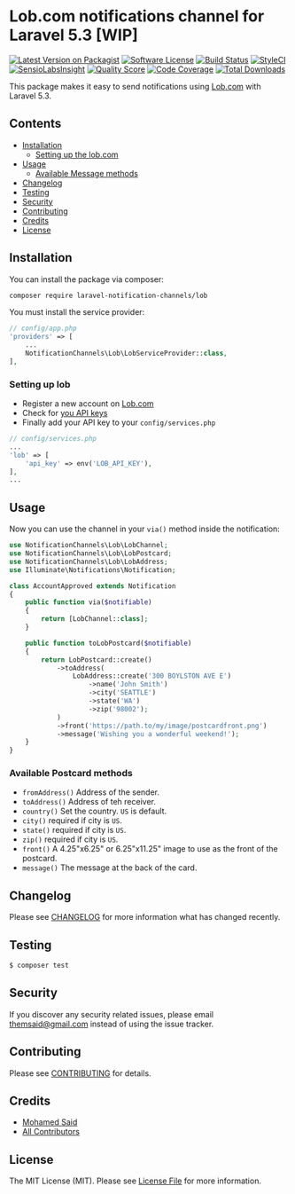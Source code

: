 # Lob.com notifications channel for Laravel 5.3 [WIP]

[![Latest Version on Packagist](https://img.shields.io/packagist/v/laravel-notification-channels/lob.svg?style=flat-square)](https://packagist.org/packages/laravel-notification-channels/lob)
[![Software License](https://img.shields.io/badge/license-MIT-brightgreen.svg?style=flat-square)](LICENSE.md)
[![Build Status](https://img.shields.io/travis/laravel-notification-channels/lob/master.svg?style=flat-square)](https://travis-ci.org/laravel-notification-channels/lob)
[![StyleCI](https://styleci.io/repos/65659860/shield)](https://styleci.io/repos/65659860)
[![SensioLabsInsight](https://img.shields.io/sensiolabs/i/d6b5e386-7830-4623-afd4-2ee6a6eb65a1.svg?style=flat-square)](https://insight.sensiolabs.com/projects/d6b5e386-7830-4623-afd4-2ee6a6eb65a1)
[![Quality Score](https://img.shields.io/scrutinizer/g/laravel-notification-channels/lob.svg?style=flat-square)](https://scrutinizer-ci.com/g/laravel-notification-channels/lob)
[![Code Coverage](https://img.shields.io/scrutinizer/coverage/g/laravel-notification-channels/lob/master.svg?style=flat-square)](https://scrutinizer-ci.com/g/laravel-notification-channels/lob/?branch=master)
[![Total Downloads](https://img.shields.io/packagist/dt/laravel-notification-channels/lob.svg?style=flat-square)](https://packagist.org/packages/laravel-notification-channels/lob)


This package makes it easy to send notifications using [Lob.com](https://lob.com/) with Laravel 5.3.

## Contents

- [Installation](#installation)
	- [Setting up the lob.com](#setting-up-lob)
- [Usage](#usage)
	- [Available Message methods](#available-message-methods)
- [Changelog](#changelog)
- [Testing](#testing)
- [Security](#security)
- [Contributing](#contributing)
- [Credits](#credits)
- [License](#license)


## Installation

You can install the package via composer:

``` bash
composer require laravel-notification-channels/lob
```

You must install the service provider:

```php
// config/app.php
'providers' => [
    ...
    NotificationChannels\Lob\LobServiceProvider::class,
],
```

### Setting up lob

- Register a new account on [Lob.com](https://lob.com)
- Check for [you API keys](https://dashboard.lob.com/#/settings/keys)
- Finally add your API key to your `config/services.php`

```php
// config/services.php
...
'lob' => [
    'api_key' => env('LOB_API_KEY'),
],
...
```

## Usage

Now you can use the channel in your `via()` method inside the notification:

```php
use NotificationChannels\Lob\LobChannel;
use NotificationChannels\Lob\LobPostcard;
use NotificationChannels\Lob\LobAddress;
use Illuminate\Notifications\Notification;

class AccountApproved extends Notification
{
    public function via($notifiable)
    {
        return [LobChannel::class];
    }

    public function toLobPostcard($notifiable)
    {
        return LobPostcard::create()
            ->toAddress(
                LobAddress::create('300 BOYLSTON AVE E')
                    ->name('John Smith')
                    ->city('SEATTLE')
                    ->state('WA')
                    ->zip('98002');
            )
            ->front('https://path.to/my/image/postcardfront.png')
            ->message('Wishing you a wonderful weekend!');
    }
}
```

### Available Postcard methods

- `fromAddress()` Address of the sender.
- `toAddress()` Address of teh receiver.
- `country()` Set the country. `US` is default.
- `city()` required if city is `US`.
- `state()` required if city is `US`.
- `zip()` required if city is `US`.
- `front()` A 4.25"x6.25" or 6.25"x11.25" image to use as the front of the postcard.
- `message()` The message at the back of the card.

## Changelog

Please see [CHANGELOG](CHANGELOG.md) for more information what has changed recently.

## Testing

``` bash
$ composer test
```

## Security

If you discover any security related issues, please email themsaid@gmail.com instead of using the issue tracker.

## Contributing

Please see [CONTRIBUTING](CONTRIBUTING.md) for details.

## Credits

- [Mohamed Said](https://github.com/themsaid)
- [All Contributors](../../contributors)

## License

The MIT License (MIT). Please see [License File](LICENSE.md) for more information.
